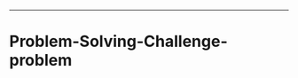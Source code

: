 ------------------------------------------------------------------------------------------
# Problem-Solving-Challenge-problem
